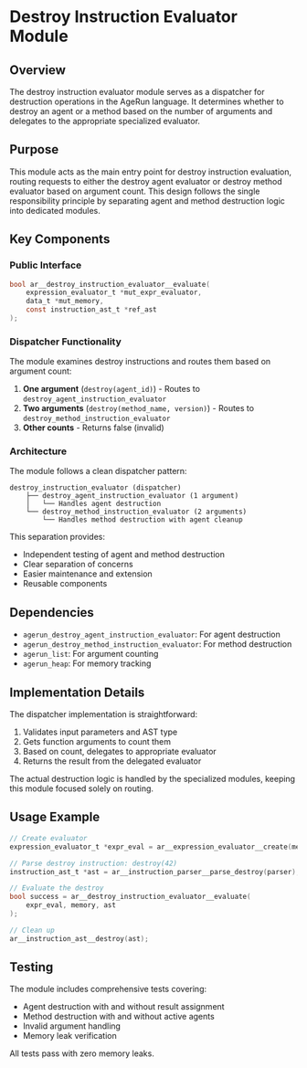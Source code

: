 # Destroy Instruction Evaluator Module

## Overview

The destroy instruction evaluator module serves as a dispatcher for destruction operations in the AgeRun language. It determines whether to destroy an agent or a method based on the number of arguments and delegates to the appropriate specialized evaluator.

## Purpose

This module acts as the main entry point for destroy instruction evaluation, routing requests to either the destroy agent evaluator or destroy method evaluator based on argument count. This design follows the single responsibility principle by separating agent and method destruction logic into dedicated modules.

## Key Components

### Public Interface

```c
bool ar__destroy_instruction_evaluator__evaluate(
    expression_evaluator_t *mut_expr_evaluator,
    data_t *mut_memory,
    const instruction_ast_t *ref_ast
);
```

### Dispatcher Functionality

The module examines destroy instructions and routes them based on argument count:
1. **One argument** (`destroy(agent_id)`) - Routes to `destroy_agent_instruction_evaluator`
2. **Two arguments** (`destroy(method_name, version)`) - Routes to `destroy_method_instruction_evaluator`
3. **Other counts** - Returns false (invalid)

### Architecture

The module follows a clean dispatcher pattern:
```
destroy_instruction_evaluator (dispatcher)
    ├── destroy_agent_instruction_evaluator (1 argument)
    │   └── Handles agent destruction
    └── destroy_method_instruction_evaluator (2 arguments)
        └── Handles method destruction with agent cleanup
```

This separation provides:
- Independent testing of agent and method destruction
- Clear separation of concerns
- Easier maintenance and extension
- Reusable components

## Dependencies

- `agerun_destroy_agent_instruction_evaluator`: For agent destruction
- `agerun_destroy_method_instruction_evaluator`: For method destruction
- `agerun_list`: For argument counting
- `agerun_heap`: For memory tracking

## Implementation Details

The dispatcher implementation is straightforward:
1. Validates input parameters and AST type
2. Gets function arguments to count them
3. Based on count, delegates to appropriate evaluator
4. Returns the result from the delegated evaluator

The actual destruction logic is handled by the specialized modules, keeping this module focused solely on routing.

## Usage Example

```c
// Create evaluator
expression_evaluator_t *expr_eval = ar__expression_evaluator__create(memory, NULL);

// Parse destroy instruction: destroy(42)
instruction_ast_t *ast = ar__instruction_parser__parse_destroy(parser);

// Evaluate the destroy
bool success = ar__destroy_instruction_evaluator__evaluate(
    expr_eval, memory, ast
);

// Clean up
ar__instruction_ast__destroy(ast);
```

## Testing

The module includes comprehensive tests covering:
- Agent destruction with and without result assignment
- Method destruction with and without active agents
- Invalid argument handling
- Memory leak verification

All tests pass with zero memory leaks.